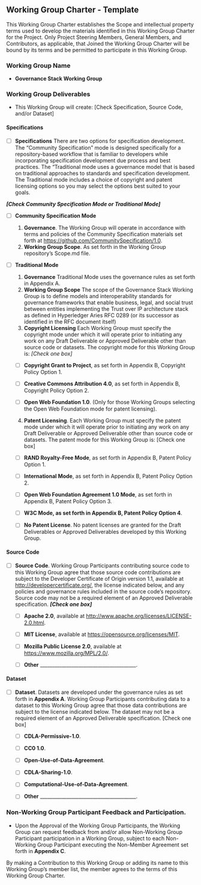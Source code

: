 ## Working Group Charter - Template
This Working Group Charter establishes the Scope and intellectual property terms used to develop the materials identified in this Working Group Charter for the Project.  Only Project Steering Members, General Members, and Contributors, as applicable, that Joined the Working Group Charter will be bound by its terms and be permitted to participate in this Working Group. 

### Working Group Name
* **Governance Stack Working Group**

### Working Group Deliverables
* This Working Group will create:  [Check Specification, Source Code, and/or Dataset]

#### Specifications
- [ ] **Specifications** There are two options for specification development.  The “Community Specification” mode is designed specifically for a repository-based workflow that is familiar to developers while incorporating specification development due process and best practices.  The “Traditional mode uses a governance model that is based on traditional approaches to standards and specification development.  The Traditional mode includes a choice of copyright and patent licensing options so you may select the options best suited to your goals. 
	
***[Check Community Specification Mode or Traditional Mode]***	

- [ ] **Community Specification Mode**

  1. **Governance**. The Working Group will operate in accordance with terms and policies of the Community Specification materials set forth at https://github.com/CommunitySpecification/1.0.
  2. **Working Group Scope**. As set forth in the Working Group repository’s Scope.md file. 

- [ ] **Traditional Mode**

  1. **Governance** Traditional Mode uses the governance rules as set forth in Appendix A.
  2. **Working Group Scope** The scope of the Governance Stack Working Group is to define models and interoperability standards for governance frameworks that enable business, legal, and social trust between entities implementing the Trust over IP architecture stack as defined in Hyperledger Aries RFC 0289 (or its successor as identified in the RFC document itself)
  3. **Copyright Licensing** Each Working Group must specify the copyright mode under which it will operate prior to initiating any work on any Draft Deliverable or Approved Deliverable other than source code or datasets. The copyright mode for this Working Group is:  *[Check one box]* 

    - [ ] **Copyright Grant to Project**, as set forth in Appendix B, Copyright Policy Option 1. 

    - [ ] **Creative Commons Attribution 4.0**, as set forth in Appendix B, Copyright Policy Option 2. 

    - [ ] **Open Web Foundation 1.0**. (Only for those Working Groups selecting the Open Web Foundation mode for patent licensing). 

  4. **Patent Licensing**. Each Working Group must specify the patent mode under which it will operate prior to initiating any work on any Draft Deliverable or Approved Deliverable other than source code or datasets. The patent mode for this Working Group is: [Check one box] 

    - [ ] **RAND Royalty-Free Mode**, as set forth in Appendix B, Patent Policy Option 1. 

    - [ ] **International Mode**, as set forth in Appendix B, Patent Policy Option 2.  

    - [ ] **Open Web Foundation Agreement 1.0 Mode**, as set forth in Appendix B, Patent Policy Option 3. 

    - [ ] **W3C Mode, as set forth in Appendix B, Patent Policy Option 4**. 

    - [ ] **No Patent License**.  No patent licenses are granted for the Draft Deliverables or Approved Deliverables developed by this Working Group.   

#### Source Code
- [ ] **Source Code**. Working Group Participants contributing source code to this Working Group agree that those source code contributions are subject to the Developer Certificate of Origin version 1.1, available at http://developercertificate.org/, the license indicated below, and any policies and governance rules included in the source code’s repository.  Source code may not be a required element of an Approved Deliverable specification.  ***[Check one box]*** 

  - [ ] **Apache 2.0**, available at http://www.apache.org/licenses/LICENSE-2.0.html.   

  - [ ] **MIT License**, available at https://opensource.org/licenses/MIT.  

  - [ ] **Mozilla Public License 2.0**, available at https://www.mozilla.org/MPL/2.0/. 

  - [ ] **Other**  ________________________________________.

#### Dataset
- [ ] **Dataset**. Datasets are developed under the governance rules as set forth in **Appendix A**.  Working Group Participants contributing data to a dataset to this Working Group agree that those data contributions are subject to the license indicated below.  The dataset may not be a required element of an Approved Deliverable specification.  [Check one box] 
 
  - [ ] **CDLA-Permissive-1.0**.

  - [ ] **CC0 1.0**.
 
  - [ ] **Open-Use-of-Data-Agreement**.

  - [ ] **CDLA-Sharing-1.0**.

  - [ ] **Computational-Use-of-Data-Agreement**.

  - [ ] **Other**  ________________________________________.

### Non-Working Group Participant Feedback and Participation.
* Upon the Approval of the Working Group Participants, the Working Group can request feedback from and/or allow Non-Working Group Participant participation in a Working Group, subject to each Non-Working Group Participant executing the Non-Member Agreement set forth in **Appendix C**.
 
By making a Contribution to this Working Group or adding its name to this Working Group’s member list, the member agrees to the terms of this Working Group Charter.
